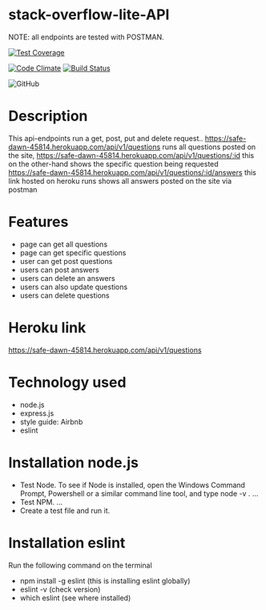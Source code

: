 # stack-overflow-lite-API
NOTE: all endpoints are tested with POSTMAN.

[![Test Coverage](https://api.codeclimate.com/v1/badges/a99a88d28ad37a79dbf6/test_coverage)](https://codeclimate.com/github/codeclimate/codeclimate/test_coverage)

[![Code Climate](https://codeclimate.com/github/cloudfoundry/membrane.png)](https://codeclimate.com/github/cloudfoundry/membrane)
[![Build Status](https://travis-ci.org/cloudfoundry/membrane.png)](https://travis-ci.org/cloudfoundry/membrane)


![GitHub](https://img.shields.io/github/license/mashape/apistatus.svg)

# Description
This api-endpoints run a get, post, put and delete request..
https://safe-dawn-45814.herokuapp.com/api/v1/questions runs all questions posted on the site,
https://safe-dawn-45814.herokuapp.com/api/v1/questions/:id this on the other-hand shows the specific question being requested
https://safe-dawn-45814.herokuapp.com/api/v1/questions/:id/answers this link hosted on heroku runs shows all answers posted on the site via postman

# Features
- page can get all questions
- page can get specific questions
- user can get post questions
- users can post answers
- users can delete an answers
- users can also update questions
- users can delete questions


# Heroku link
https://safe-dawn-45814.herokuapp.com/api/v1/questions

# Technology used
- node.js
- express.js
- style guide: Airbnb
- eslint

# Installation node.js
- Test Node. To see if Node is installed, open the Windows Command Prompt, Powershell or a similar command line tool, and type node -v . ...
- Test NPM. ...
- Create a test file and run it.

# Installation eslint
Run the following command on the terminal
- npm install -g eslint (this is installing eslint globally)
- eslint -v (check version)
- which eslint (see where installed)
